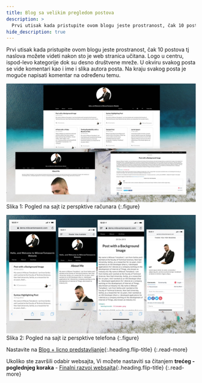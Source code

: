 ```yaml
---
title: Blog sa velikim pregledom postova
description: >
  Prvi utisak kada pristupite ovom blogu jeste prostranost, čak 10 postova tj naslova možete videti nakon sto je web stranica učitana... tekst Milovan Tomašević...
hide_description: true
---
```


Prvi utisak kada pristupite ovom blogu jeste prostranost, čak 10 postova tj naslova možete videti nakon sto je web stranica učitana. Logo u centru, ispod-levo kategorije dok su desno društvene mreže. U okviru svakog posta se vide komentari kao i ime i slika autora posta. Na kraju svakog posta je moguće napisati komentar na određenu temu.

![](/assets/img/sites/demo7/screenshot-from-mac.jpg)
Slika 1: Pogled na sajt iz perspktive računara
{:.figure}

![](/assets/img/sites/demo7/screenshot-from-iphone.jpg)
Slika 2: Pogled na sajt iz perspktive telefona
{:.figure}

Nastavite na [Blog + licno predstavljanje]{:.heading.flip-title}
{:.read-more}

Ukoliko ste završili odabir websajta, Vi možete nastaviti sa čitanjem **trećeg - poglednjeg koraka** - [Finalni razvoj websajta]{:.heading.flip-title}
{:.read-more}

[demo7]: https://www.demo.milovantomasevic.rs/demo7
[Blog + licno predstavljanje]: blog-licno-predstavljanje.md
[kompletnu listu demo websajtova]: https://www.demo.milovantomasevic.rs/
[Finalni razvoj websajta]: ../finalni-razvoj-websajta.md